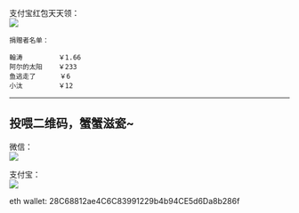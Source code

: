 支付宝红包天天领：  
![](http://ichenwin.qiniudn.com/0206_1.jpg)

```
捐赠者名单：

翰涛         ￥1.66
阿尔的太阳    ￥233
鱼逃走了      ￥6
小汰         ￥12
```
---------

投喂二维码，蟹蟹滋瓷~
---------
微信：  
![](http://ichenwin.qiniudn.com/wxpay_s.png)  

支付宝：  
![](http://ichenwin.qiniudn.com/alipay_s.png)

eth wallet: 28C68812ae4C6C83991229b4b94CE5d6Da8b286f
